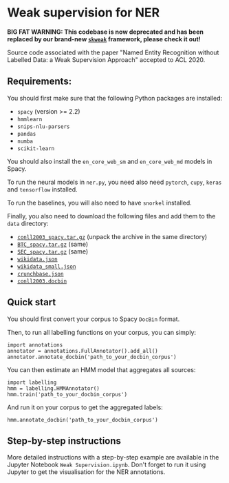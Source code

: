 # Weak supervision for NER

**BIG FAT WARNING: This codebase is now deprecated and has been replaced by our brand-new [`skweak`](https://github.com/NorskRegnesentral/skweak) framework, please check it out!**


Source code associated with the paper "Named Entity Recognition without Labelled Data: a Weak Supervision Approach" accepted to ACL 2020.

## Requirements:

You should first make sure that the following Python packages are installed:
- `spacy` (version >= 2.2)
- `hmmlearn`
- `snips-nlu-parsers`
- `pandas`
- `numba`
- `scikit-learn`

You should also install the `en_core_web_sm` and `en_core_web_md` models in Spacy.

To run the neural models in `ner.py`, you need also need `pytorch`, `cupy`, `keras` and `tensorflow` installed. 

To run the baselines, you will also need to have `snorkel` installed.

Finally, you also need to download the following files and add them to the `data` directory:
- [`conll2003_spacy.tar.gz`](https://github.com/anonymous-NLP/weak-supervision-for-NER/releases/download/acl2020/conll2003_spacy.tar.gz) (unpack the archive in the same directory)
- [`BTC_spacy.tar.gz`](https://github.com/NorskRegnesentral/weak-supervision-for-NER/releases/download/acl2020/BTC_spacy.tar.gz) (same)
- [`SEC_spacy.tar.gz`](https://github.com/NorskRegnesentral/weak-supervision-for-NER/releases/download/acl2020/SEC_spacy.tar.gz) (same)
- [`wikidata.json`](https://github.com/NorskRegnesentral/weak-supervision-for-NER/releases/download/acl2020/wikidata.json)
- [`wikidata_small.json`](https://github.com/NorskRegnesentral/weak-supervision-for-NER/releases/download/acl2020/wikidata_small.json)
- [`crunchbase.json`](https://github.com/NorskRegnesentral/weak-supervision-for-NER/releases/download/acl2020/crunchbase.json)
- [`conll2003.docbin`](https://github.com/NorskRegnesentral/weak-supervision-for-NER/releases/download/acl2020/conll2003.docbin)

## Quick start

You should first convert your corpus to Spacy `DocBin` format.

Then, to run all labelling functions on your corpus, you can simply:

```
import annotations
annotator = annotations.FullAnnotator().add_all()
annotator.annotate_docbin('path_to_your_docbin_corpus')
```

You can then estimate an HMM model that aggregates all sources:

```
import labelling
hmm = labelling.HMMAnnotator()
hmm.train('path_to_your_docbin_corpus')
```

And run it on your corpus to get the aggregated labels:
```
hmm.annotate_docbin('path_to_your_docbin_corpus')
```

## Step-by-step instructions

More detailed instructions with a step-by-step example are available in the Jupyter Notebook `Weak Supervision.ipynb`. Don't forget to run it using Jupyter to get the visualisation for the NER annotations.

